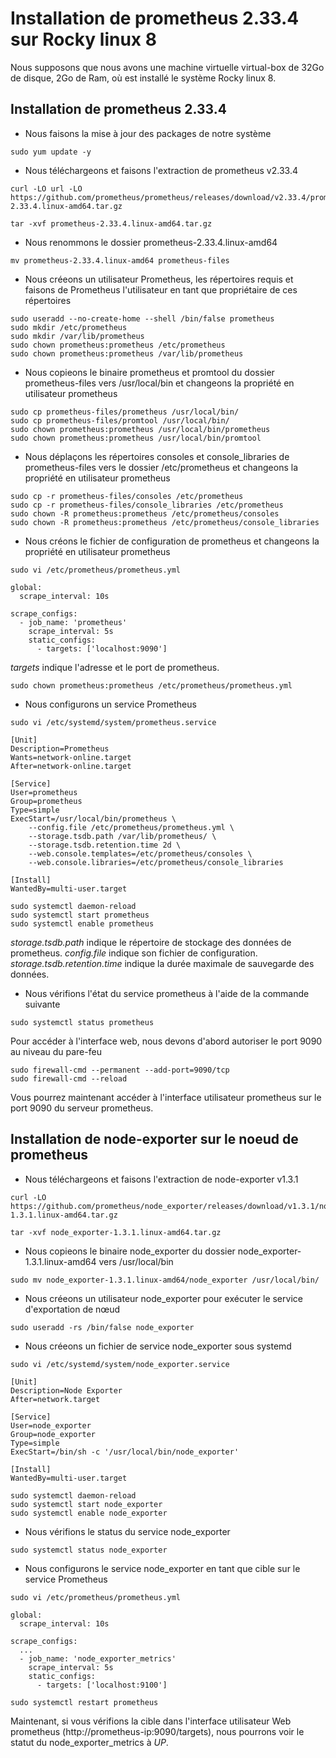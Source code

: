 # Installation de prometheus 2.33.4 sur Rocky linux 8
Nous supposons que nous avons une machine virtuelle virtual-box de 32Go de disque, 2Go de Ram, où est installé le système Rocky linux 8.
<br>

## Installation de prometheus 2.33.4
- Nous faisons la mise à jour des packages de notre système
```
sudo yum update -y
```

- Nous téléchargeons et faisons l'extraction de prometheus v2.33.4
```
curl -LO url -LO https://github.com/prometheus/prometheus/releases/download/v2.33.4/prometheus-2.33.4.linux-amd64.tar.gz

tar -xvf prometheus-2.33.4.linux-amd64.tar.gz
```

- Nous renommons le dossier prometheus-2.33.4.linux-amd64
```
mv prometheus-2.33.4.linux-amd64 prometheus-files
```

- Nous créeons un utilisateur Prometheus, les répertoires requis et faisons de Prometheus l'utilisateur en tant que propriétaire de ces répertoires
```
sudo useradd --no-create-home --shell /bin/false prometheus
sudo mkdir /etc/prometheus
sudo mkdir /var/lib/prometheus
sudo chown prometheus:prometheus /etc/prometheus
sudo chown prometheus:prometheus /var/lib/prometheus
```

- Nous copieons le binaire prometheus et promtool du dossier prometheus-files vers /usr/local/bin et changeons la propriété en utilisateur prometheus
```
sudo cp prometheus-files/prometheus /usr/local/bin/
sudo cp prometheus-files/promtool /usr/local/bin/
sudo chown prometheus:prometheus /usr/local/bin/prometheus
sudo chown prometheus:prometheus /usr/local/bin/promtool
```

- Nous déplaçons les répertoires consoles et console_libraries de prometheus-files vers le dossier /etc/prometheus et changeons la propriété en utilisateur prometheus
```
sudo cp -r prometheus-files/consoles /etc/prometheus
sudo cp -r prometheus-files/console_libraries /etc/prometheus
sudo chown -R prometheus:prometheus /etc/prometheus/consoles
sudo chown -R prometheus:prometheus /etc/prometheus/console_libraries
```

- Nous créons le fichier de configuration de prometheus et changeons la propriété en utilisateur prometheus
```
sudo vi /etc/prometheus/prometheus.yml
```

```
global:
  scrape_interval: 10s

scrape_configs:
  - job_name: 'prometheus'
    scrape_interval: 5s
    static_configs:
      - targets: ['localhost:9090']
```

*targets* indique l'adresse et le port de prometheus.

```
sudo chown prometheus:prometheus /etc/prometheus/prometheus.yml
```

- Nous configurons un service Prometheus
```
sudo vi /etc/systemd/system/prometheus.service
```

```
[Unit]
Description=Prometheus
Wants=network-online.target
After=network-online.target

[Service]
User=prometheus
Group=prometheus
Type=simple
ExecStart=/usr/local/bin/prometheus \
    --config.file /etc/prometheus/prometheus.yml \
    --storage.tsdb.path /var/lib/prometheus/ \
    --storage.tsdb.retention.time 2d \
    --web.console.templates=/etc/prometheus/consoles \
    --web.console.libraries=/etc/prometheus/console_libraries

[Install]
WantedBy=multi-user.target
```

```
sudo systemctl daemon-reload
sudo systemctl start prometheus
sudo systemctl enable prometheus
```

*storage.tsdb.path* indique le répertoire de stockage des données de prometheus. *config.file* indique son fichier de configuration. *storage.tsdb.retention.time* indique la durée maximale de sauvegarde des données.

- Nous vérifions l'état du service prometheus à l'aide de la commande suivante
```
sudo systemctl status prometheus
```

Pour accéder à l'interface web, nous devons d'abord autoriser le port 9090 au niveau du pare-feu
```
sudo firewall-cmd --permanent --add-port=9090/tcp
sudo firewall-cmd --reload
```

Vous pourrez maintenant accéder à l'interface utilisateur prometheus sur le port 9090 du serveur prometheus.

## Installation de node-exporter sur le noeud de prometheus
-  Nous téléchargeons et faisons l'extraction de node-exporter v1.3.1
```
curl -LO https://github.com/prometheus/node_exporter/releases/download/v1.3.1/node_exporter-1.3.1.linux-amd64.tar.gz

tar -xvf node_exporter-1.3.1.linux-amd64.tar.gz
```

- Nous copieons le binaire node_exporter du dossier node_exporter-1.3.1.linux-amd64 vers /usr/local/bin
```
sudo mv node_exporter-1.3.1.linux-amd64/node_exporter /usr/local/bin/
```

- Nous créeons un utilisateur node_exporter pour exécuter le service d'exportation de nœud
```
sudo useradd -rs /bin/false node_exporter
```

- Nous créeons un fichier de service node_exporter sous systemd
```
sudo vi /etc/systemd/system/node_exporter.service
```

```
[Unit]
Description=Node Exporter
After=network.target

[Service]
User=node_exporter
Group=node_exporter
Type=simple
ExecStart=/bin/sh -c '/usr/local/bin/node_exporter'

[Install]
WantedBy=multi-user.target
```

```
sudo systemctl daemon-reload
sudo systemctl start node_exporter
sudo systemctl enable node_exporter
```

- Nous vérifions le status du service node_exporter
```
sudo systemctl status node_exporter
```

- Nous configurons le service node_exporter en tant que cible sur le service Prometheus
```
sudo vi /etc/prometheus/prometheus.yml
```

```
global:
  scrape_interval: 10s

scrape_configs:
  ...
  - job_name: 'node_exporter_metrics'
    scrape_interval: 5s
    static_configs:
      - targets: ['localhost:9100']
```

```
sudo systemctl restart prometheus
```

Maintenant, si vous vérifions la cible dans l'interface utilisateur Web prometheus (http://prometheus-ip:9090/targets), nous pourrons voir le statut du node_exporter_metrics à *UP*.